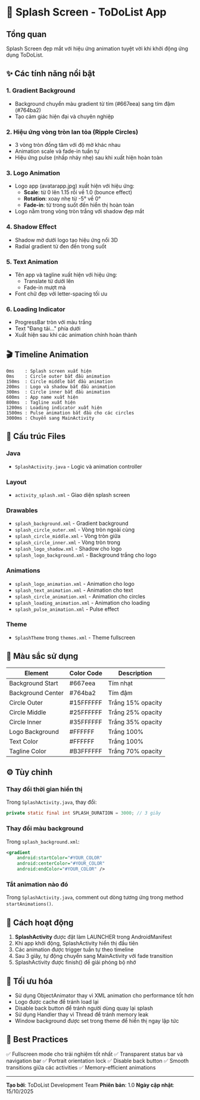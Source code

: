 # 🎨 Splash Screen - ToDoList App

## Tổng quan
Splash Screen đẹp mắt với hiệu ứng animation tuyệt vời khi khởi động ứng dụng ToDoList.

## ✨ Các tính năng nổi bật

### 1. **Gradient Background** 
- Background chuyển màu gradient từ tím (#667eea) sang tím đậm (#764ba2)
- Tạo cảm giác hiện đại và chuyên nghiệp

### 2. **Hiệu ứng vòng tròn lan tỏa (Ripple Circles)**
- 3 vòng tròn đồng tâm với độ mờ khác nhau
- Animation scale và fade-in tuần tự
- Hiệu ứng pulse (nhấp nháy nhẹ) sau khi xuất hiện hoàn toàn

### 3. **Logo Animation**
- Logo app (avatarapp.jpg) xuất hiện với hiệu ứng:
  - **Scale**: từ 0 lên 1.15 rồi về 1.0 (bounce effect)
  - **Rotation**: xoay nhẹ từ -5° về 0° 
  - **Fade-in**: từ trong suốt đến hiển thị hoàn toàn
- Logo nằm trong vòng tròn trắng với shadow đẹp mắt

### 4. **Shadow Effect**
- Shadow mờ dưới logo tạo hiệu ứng nổi 3D
- Radial gradient từ đen đến trong suốt

### 5. **Text Animation**
- Tên app và tagline xuất hiện với hiệu ứng:
  - Translate từ dưới lên
  - Fade-in mượt mà
- Font chữ đẹp với letter-spacing tối ưu

### 6. **Loading Indicator**
- ProgressBar tròn với màu trắng
- Text "Đang tải..." phía dưới
- Xuất hiện sau khi các animation chính hoàn thành

## 🎬 Timeline Animation

```
0ms    : Splash screen xuất hiện
0ms    : Circle outer bắt đầu animation
150ms  : Circle middle bắt đầu animation  
200ms  : Logo và shadow bắt đầu animation
300ms  : Circle inner bắt đầu animation
600ms  : App name xuất hiện
800ms  : Tagline xuất hiện
1200ms : Loading indicator xuất hiện
1500ms : Pulse animation bắt đầu cho các circles
3000ms : Chuyển sang MainActivity
```

## 📁 Cấu trúc Files

### Java
- `SplashActivity.java` - Logic và animation controller

### Layout
- `activity_splash.xml` - Giao diện splash screen

### Drawables
- `splash_background.xml` - Gradient background
- `splash_circle_outer.xml` - Vòng tròn ngoài cùng
- `splash_circle_middle.xml` - Vòng tròn giữa
- `splash_circle_inner.xml` - Vòng tròn trong
- `splash_logo_shadow.xml` - Shadow cho logo
- `splash_logo_background.xml` - Background trắng cho logo

### Animations
- `splash_logo_animation.xml` - Animation cho logo
- `splash_text_animation.xml` - Animation cho text
- `splash_circle_animation.xml` - Animation cho circles
- `splash_loading_animation.xml` - Animation cho loading
- `splash_pulse_animation.xml` - Pulse effect

### Theme
- `SplashTheme` trong `themes.xml` - Theme fullscreen

## 🎨 Màu sắc sử dụng

| Element | Color Code | Description |
|---------|-----------|-------------|
| Background Start | #667eea | Tím nhạt |
| Background Center | #764ba2 | Tím đậm |
| Circle Outer | #15FFFFFF | Trắng 15% opacity |
| Circle Middle | #25FFFFFF | Trắng 25% opacity |
| Circle Inner | #35FFFFFF | Trắng 35% opacity |
| Logo Background | #FFFFFF | Trắng 100% |
| Text Color | #FFFFFF | Trắng 100% |
| Tagline Color | #B3FFFFFF | Trắng 70% opacity |

## ⚙️ Tùy chỉnh

### Thay đổi thời gian hiển thị
Trong `SplashActivity.java`, thay đổi:
```java
private static final int SPLASH_DURATION = 3000; // 3 giây
```

### Thay đổi màu background
Trong `splash_background.xml`:
```xml
<gradient
    android:startColor="#YOUR_COLOR"
    android:centerColor="#YOUR_COLOR"
    android:endColor="#YOUR_COLOR" />
```

### Tắt animation nào đó
Trong `SplashActivity.java`, comment out dòng tương ứng trong method `startAnimations()`.

## 🚀 Cách hoạt động

1. **SplashActivity** được đặt làm LAUNCHER trong AndroidManifest
2. Khi app khởi động, SplashActivity hiển thị đầu tiên
3. Các animation được trigger tuần tự theo timeline
4. Sau 3 giây, tự động chuyển sang MainActivity với fade transition
5. SplashActivity được finish() để giải phóng bộ nhớ

## 📱 Tối ưu hóa

- Sử dụng ObjectAnimator thay vì XML animation cho performance tốt hơn
- Logo được cache để tránh load lại
- Disable back button để tránh người dùng quay lại splash
- Sử dụng Handler thay vì Thread để tránh memory leak
- Window background được set trong theme để hiển thị ngay lập tức

## 🎯 Best Practices

✅ Fullscreen mode cho trải nghiệm tốt nhất
✅ Transparent status bar và navigation bar
✅ Portrait orientation lock
✅ Disable back button
✅ Smooth transitions giữa các activities
✅ Memory-efficient animations

---

**Tạo bởi**: ToDoList Development Team
**Phiên bản**: 1.0
**Ngày cập nhật**: 15/10/2025
